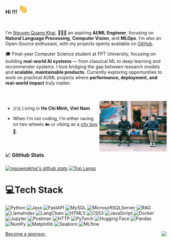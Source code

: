 ### Hi !!! <img src="https://raw.githubusercontent.com/lcaohoanq/lcaohoanq/main/icons/wave.gif" width="30px">

<br/>

I'm [Nguyen Quang Khai](https://www.linkedin.com/in/khaisting/), 👨🏻‍💻 an aspiring **AI/ML Engineer**, focusing on **Natural Language Processing**, **Computer Vision**, and **MLOps**. I’m also an Open-Source enthusiast, with my projects openly available on [GitHub](https://github.com/KhaiBoiPho?tab=repositories).

🎓 Final-year Computer Science student at FPT University, focusing on building **real-world AI systems** — from classical ML to deep learning and recommender systems. I love bridging the gap between research models and **scalable, maintainable products**. Currently exploring opportunities to work on practical AI/ML projects where **performance, deployment, and real-world impact** truly matter.  

<br/>
<br/>
<img align="right" alt="Photography Image" src="img/khai.jpg" width="210" />

- 🇻🇳 Living in **Ho Chi Minh, Viet Nam**

- When I'm not coding, I’m either racing on two wheels 🏍 or vibing as a [city boy](https://www.youtube.com/watch?v=ne3Rz__UF7s&ab_channel=VuiV%E1%BA%BB) 🌆.

<br/>

### 📈 GitHub Stats

[![nguyenqkhai's github stats](https://github-readme-stats.vercel.app/api?username=KhaiBoiPho&show_icons=true&line_height=21&show_icons=true&theme=vue&hide_border=true)](https://github.com/anuraghazra/github-readme-stats)
[![Top Langs](https://github-readme-stats.vercel.app/api/top-langs/?username=KhaiBoiPho&show_icons=true&layout=compact&theme=vue&hide_border=true)](https://github.com/anuraghazra/github-readme-stats)

# 💻Tech Stack
![Python](https://img.shields.io/badge/python-3670A0?style=flat&logo=python&logoColor=ffdd54) 
![Java](https://img.shields.io/badge/Java-ED8B00.svg?style=flat&logo=openjdk&logoColor=white) 
![FastAPI](https://img.shields.io/badge/FastAPI-005571?style=flat&logo=fastapi) 
![MySQL](https://img.shields.io/badge/mysql-%2300f.svg?style=flat&logo=mysql&logoColor=white) 
![MicrosoftSQLServer](https://img.shields.io/badge/Microsoft%20SQL%20Server-CC2927?style=flat&logo=microsoftsqlserver&logoColor=white) 
![RAG](https://img.shields.io/badge/RAG-%2300A86B.svg?style=flat&logoColor=white) 
![LlamaIndex](https://img.shields.io/badge/LlamaIndex-FF9900?style=flat&logoColor=white) 
![LangChain](https://img.shields.io/badge/LangChain-1C3C3C.svg?style=flat&logo=chainlink&logoColor=white) 
![HTML5](https://img.shields.io/badge/html5-%23E34F26.svg?style=flat&logo=html5&logoColor=white) 
![CSS3](https://img.shields.io/badge/css3-%231572B6.svg?style=flat&logo=css3&logoColor=white) 
![JavaScript](https://img.shields.io/badge/javascript-%23323330.svg?style=flat&logo=javascript&logoColor=%23F7DF1E) 
![Docker](https://img.shields.io/badge/docker-%230db7ed.svg?style=flat&logo=docker&logoColor=white) 
![Jupyter](https://img.shields.io/badge/Jupyter-F37626.svg?style=flat&logo=Jupyter&logoColor=white) 
![Postman](https://img.shields.io/badge/Postman-FF6C37?style=flat&logo=postman&logoColor=white)
![HTTP](https://img.shields.io/badge/HTTP-005C84?style=flat&logo=http&logoColor=white)
![PyTorch](https://img.shields.io/badge/PyTorch-%23EE4C2C.svg?style=flat&logo=PyTorch&logoColor=white)
![Hugging Face](https://img.shields.io/badge/HuggingFace-%23FFD21E.svg?style=flat&logo=huggingface&logoColor=black)
![Pandas](https://img.shields.io/badge/pandas-%23150458.svg?style=flat&logo=pandas&logoColor=white)
![NumPy](https://img.shields.io/badge/numpy-%23013243.svg?style=flat&logo=numpy&logoColor=white)
![Matplotlib](https://img.shields.io/badge/Matplotlib-%23ffffff.svg?style=flat&logo=plotly&logoColor=black)
![Seaborn](https://img.shields.io/badge/Seaborn-0099CC.svg?style=flat&logoColor=white)
![MLflow](https://img.shields.io/badge/MLflow-%23000000.svg?style=flat&logo=mlflow&logoColor=white)

[Become a sponsor.](https://github.com/sponsors/KhaiBoiPho)
<img src="https://komarev.com/ghpvc/?username=KhaiBoiPho&color=blue&style=flat-square&label=visitors" align="right" />
